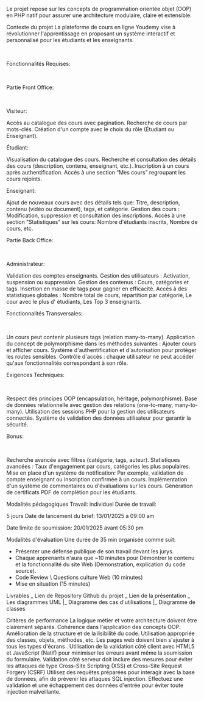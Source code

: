 Le projet repose sur les concepts de programmation orientée objet (OOP) en PHP natif pour assurer une architecture modulaire, claire et extensible.

Contexte du projet
La plateforme de cours en ligne Youdemy vise à révolutionner l'apprentissage en proposant un système interactif et personnalisé pour les étudiants et les enseignants.

​

Fonctionnalités Requises:

​

Partie Front Office:

​

Visiteur:

Accès au catalogue des cours avec pagination.
Recherche de cours par mots-clés.
Création d'un compte avec le choix du rôle (Étudiant ou Enseignant).
​

Étudiant:

Visualisation du catalogue des cours.
Recherche et consultation des détails des cours (description, contenu, enseignant, etc.).
Inscription à un cours après authentification.
Accès à une section “Mes cours” regroupant les cours rejoints.
​

Enseignant:

Ajout de nouveaux cours avec des détails tels que:
Titre, description, contenu (vidéo ou document), tags, et catégorie.
Gestion des cours :
Modification, suppression et consultation des inscriptions.
Accès à une section “Statistiques” sur les cours:
Nombre d'étudiants inscrits, Nombre de cours, etc.
​

Partie Back Office:

​

Administrateur:

Validation des comptes enseignants.
Gestion des utilisateurs :
Activation, suspension ou suppression.
Gestion des contenus :
Cours, catégories et tags.
Insertion en masse de tags pour gagner en efficacité.
Accès à des statistiques globales :
Nombre total de cours, répartition par catégorie, Le cour avec le plus d' étudiants, Les Top 3 enseignants.
​

Fonctionnalités Transversales:

​

Un cours peut contenir plusieurs tags (relation many-to-many).
Application du concept de polymorphisme dans les méthodes suivantes : Ajouter cours et afficher cours.
Système d'authentification et d'autorisation pour protéger les routes sensibles.
Contrôle d'accès : chaque utilisateur ne peut accéder qu'aux fonctionnalités correspondant à son rôle.
​

Exigences Techniques:

​

Respect des principes OOP (encapsulation, héritage, polymorphisme).
Base de données relationnelle avec gestion des relations (one-to-many, many-to-many).
Utilisation des sessions PHP pour la gestion des utilisateurs connectés.
Système de validation des données utilisateur pour garantir la sécurité.
​

Bonus:

​

Recherche avancée avec filtres (catégorie, tags, auteur).
Statistiques avancées :
Taux d'engagement par cours, catégories les plus populaires.
Mise en place d'un système de notification:
Par exemple, validation de compte enseignant ou inscription confirmée à un cours.
Implémentation d'un système de commentaires ou d'évaluations sur les cours.
Génération de certificats PDF de complétion pour les étudiants.

Modalités pédagogiques
Travail: individuel Durée de travail:

5 jours Date de lancement du brief: 13/01/2025 à 09:00 am

Date limite de soumission: 20/01/2025 avant 05:30 pm

Modalités d'évaluation
Une durée de 35 min organisée comme suit:
- Présenter une défense publique de son travail devant les jurys.
- Chaque apprenants n'aura que ~10 minutes pour Démontrer le contenu et la fonctionnalité du site Web (Démonstration, explication du code source).
- Code Review \ Questions culture Web (10 minutes)
- Mise en situation (15 minutes)

Livrables
_ Lien de Repository Github du projet 
_ Lien de la présentation
_ Les diagrammes UML
  |_ Diagramme des cas d'utilisations
  |_ Diagramme de classes

Critères de performance
La logique métier et votre architecture doivent être clairement séparés.
Cohérence dans l'application des concepts OOP.
Amélioration de la structure et de la lisibilité du code.
Utilisation appropriée des classes, objets, méthodes, etc.
Les pages web doivent bien s'ajuster à tous les types d'écrans .
Utilisation de la validation côté client avec HTML5 et JavaScript (Natif) pour minimiser les erreurs avant même la soumission du formulaire.
Validation côté serveur doit inclure des mesures pour éviter les attaques de type Cross-Site Scripting (XSS) et Cross-Site Request Forgery (CSRF)
Utilisez des requêtes préparées pour interagir avec la base de données, afin de prévenir les attaques SQL injection.
Effectuez une validation et une échappement des données d'entrée pour éviter toute injection malveillante.